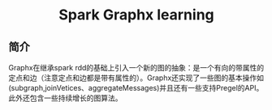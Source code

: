 # <center> Spark Graphx learning
## 简介
Graphx在继承spark rdd的基础上引入一个新的图的抽象：是一个有向的带属性的定点和边（注意定点和边都是带有属性的）。Graphx还实现了一些图的基本操作如(subgraph,joinVetices、aggregateMessages)并且还有一些支持Pregel的API。此外还包含一些持续增长的图算法。
